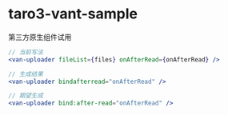 # taro3-vant-sample
第三方原生组件试用


``` jsx
// 当前写法
<van-uploader fileList={files} onAfterRead={onAfterRead} />

// 生成结果
<van-uploader bindafterread="onAfterRead" />

// 期望生成
<van-uploader bind:after-read="onAfterRead" />
```
